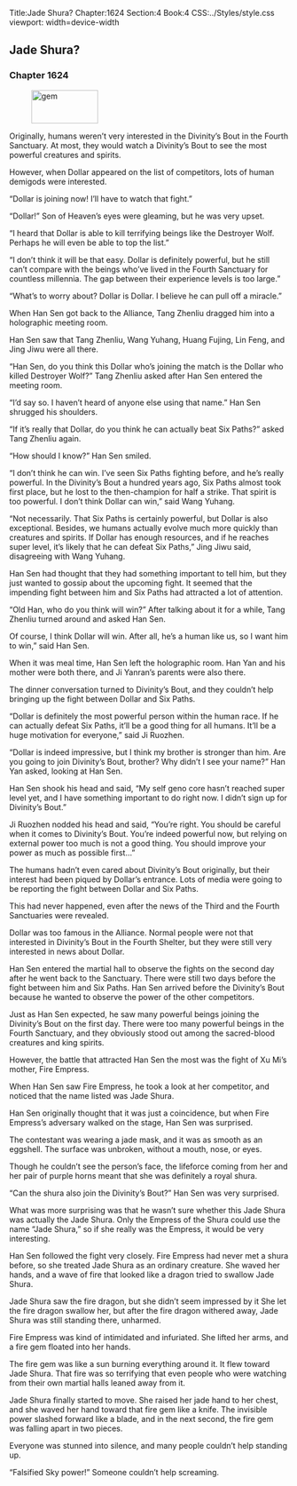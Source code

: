 Title:Jade Shura? 
Chapter:1624 
Section:4 
Book:4 
CSS:../Styles/style.css 
viewport: width=device-width
  
## Jade Shura?
### Chapter 1624
  
<figure>
	<img src="../Images/gem.gif" alt="gem" id="gem" width="120" height="60" />
</figure>
  

  
Originally, humans weren’t very interested in the Divinity’s Bout in the Fourth Sanctuary. At most, they would watch a Divinity’s Bout to see the most powerful creatures and spirits.

However, when Dollar appeared on the list of competitors, lots of human demigods were interested.

“Dollar is joining now! I’ll have to watch that fight.”

“Dollar!” Son of Heaven’s eyes were gleaming, but he was very upset.

“I heard that Dollar is able to kill terrifying beings like the Destroyer Wolf. Perhaps he will even be able to top the list.”

“I don’t think it will be that easy. Dollar is definitely powerful, but he still can’t compare with the beings who’ve lived in the Fourth Sanctuary for countless millennia. The gap between their experience levels is too large.”

“What’s to worry about? Dollar is Dollar. I believe he can pull off a miracle.”

When Han Sen got back to the Alliance, Tang Zhenliu dragged him into a holographic meeting room.

Han Sen saw that Tang Zhenliu, Wang Yuhang, Huang Fujing, Lin Feng, and Jing Jiwu were all there.

“Han Sen, do you think this Dollar who’s joining the match is the Dollar who killed Destroyer Wolf?” Tang Zhenliu asked after Han Sen entered the meeting room.

“I’d say so. I haven’t heard of anyone else using that name.” Han Sen shrugged his shoulders.

“If it’s really that Dollar, do you think he can actually beat Six Paths?” asked Tang Zhenliu again.

“How should I know?” Han Sen smiled.

“I don’t think he can win. I’ve seen Six Paths fighting before, and he’s really powerful. In the Divinity’s Bout a hundred years ago, Six Paths almost took first place, but he lost to the then-champion for half a strike. That spirit is too powerful. I don’t think Dollar can win,” said Wang Yuhang.

“Not necessarily. That Six Paths is certainly powerful, but Dollar is also exceptional. Besides, we humans actually evolve much more quickly than creatures and spirits. If Dollar has enough resources, and if he reaches super level, it’s likely that he can defeat Six Paths,” Jing Jiwu said, disagreeing with Wang Yuhang.

Han Sen had thought that they had something important to tell him, but they just wanted to gossip about the upcoming fight. It seemed that the impending fight between him and Six Paths had attracted a lot of attention.

“Old Han, who do you think will win?” After talking about it for a while, Tang Zhenliu turned around and asked Han Sen.

Of course, I think Dollar will win. After all, he’s a human like us, so I want him to win,” said Han Sen.

When it was meal time, Han Sen left the holographic room. Han Yan and his mother were both there, and Ji Yanran’s parents were also there.

The dinner conversation turned to Divinity’s Bout, and they couldn’t help bringing up the fight between Dollar and Six Paths.

“Dollar is definitely the most powerful person within the human race. If he can actually defeat Six Paths, it’ll be a good thing for all humans. It’ll be a huge motivation for everyone,” said Ji Ruozhen.

“Dollar is indeed impressive, but I think my brother is stronger than him. Are you going to join Divinity’s Bout, brother? Why didn’t I see your name?” Han Yan asked, looking at Han Sen.

Han Sen shook his head and said, “My self geno core hasn’t reached super level yet, and I have something important to do right now. I didn’t sign up for Divinity’s Bout.”

Ji Ruozhen nodded his head and said, “You’re right. You should be careful when it comes to Divinity’s Bout. You’re indeed powerful now, but relying on external power too much is not a good thing. You should improve your power as much as possible first…”

The humans hadn’t even cared about Divinity’s Bout originally, but their interest had been piqued by Dollar’s entrance. Lots of media were going to be reporting the fight between Dollar and Six Paths.

This had never happened, even after the news of the Third and the Fourth Sanctuaries were revealed.

Dollar was too famous in the Alliance. Normal people were not that interested in Divinity’s Bout in the Fourth Shelter, but they were still very interested in news about Dollar.

Han Sen entered the martial hall to observe the fights on the second day after he went back to the Sanctuary. There were still two days before the fight between him and Six Paths. Han Sen arrived before the Divinity’s Bout because he wanted to observe the power of the other competitors.

Just as Han Sen expected, he saw many powerful beings joining the Divinity’s Bout on the first day. There were too many powerful beings in the Fourth Sanctuary, and they obviously stood out among the sacred-blood creatures and king spirits.

However, the battle that attracted Han Sen the most was the fight of Xu Mi’s mother, Fire Empress.

When Han Sen saw Fire Empress, he took a look at her competitor, and noticed that the name listed was Jade Shura.

Han Sen originally thought that it was just a coincidence, but when Fire Empress’s adversary walked on the stage, Han Sen was surprised.

The contestant was wearing a jade mask, and it was as smooth as an eggshell. The surface was unbroken, without a mouth, nose, or eyes.

Though he couldn’t see the person’s face, the lifeforce coming from her and her pair of purple horns meant that she was definitely a royal shura.

“Can the shura also join the Divinity’s Bout?” Han Sen was very surprised.

What was more surprising was that he wasn’t sure whether this Jade Shura was actually the Jade Shura. Only the Empress of the Shura could use the name “Jade Shura,” so if she really was the Empress, it would be very interesting.

Han Sen followed the fight very closely. Fire Empress had never met a shura before, so she treated Jade Shura as an ordinary creature. She waved her hands, and a wave of fire that looked like a dragon tried to swallow Jade Shura.

Jade Shura saw the fire dragon, but she didn’t seem impressed by it She let the fire dragon swallow her, but after the fire dragon withered away, Jade Shura was still standing there, unharmed.

Fire Empress was kind of intimidated and infuriated. She lifted her arms, and a fire gem floated into her hands.

The fire gem was like a sun burning everything around it. It flew toward Jade Shura. That fire was so terrifying that even people who were watching from their own martial halls leaned away from it.

Jade Shura finally started to move. She raised her jade hand to her chest, and she waved her hand toward that fire gem like a knife. The invisible power slashed forward like a blade, and in the next second, the fire gem was falling apart in two pieces.

Everyone was stunned into silence, and many people couldn’t help standing up.

“Falsified Sky power!” Someone couldn’t help screaming.
